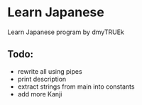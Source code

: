 # Learn Japanese
Learn Japanese program by dmyTRUEk



## Todo:
- rewrite all using pipes
- print description
- extract strings from main into constants
- add more Kanji

